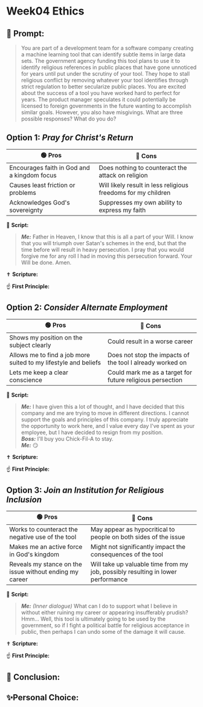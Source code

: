 # Week04 Ethics
## 🤔 Prompt:
> You are part of a development team for a software company creating a machine learning tool that can identify subtle items in large data sets. The government agency funding this tool plans to use it to identify religious references in public places that have gone unnoticed for years until put under the scrutiny of your tool. They hope to stall religious conflict by removing whatever your tool identifies through strict regulation to better secularize public places. You are excited about the success of a tool you have worked hard to perfect for years. The product manager speculates it could potentially be licensed to foreign governments in the future wanting to accomplish similar goals. However, you also have misgivings. What are three possible responses? What do you do?

## Option 1: _Pray for Christ's Return_

| 🟢 Pros      | 🔴 Cons       |
| ------------- | ------------- |
| Encourages faith in God and a kingdom focus | Does nothing to counteract the attack on religion |
| Causes least friction or problems | Will likely result in less religious freedoms for my children |
| Acknowledges God's sovereignty | Suppresses my own ability to express my faith |


📜 __Script:__
> ___Me:___ Father in Heaven, I know that this is all a part of your Will. I know that you will triumph over Satan's schemes in the end, but that the time before will result in heavy persecution. I pray that you would forgive me for any roll I had in moving this persecution forward. Your Will be done. Amen.

✝ __Scripture:__
> 

☝ __First Principle:__
> 

## Option 2: _Consider Alternate Employment_

| 🟢 Pros      | 🔴 Cons       |
| ------------- | ------------- |
| Shows my position on the subject clearly | Could result in a worse career |
| Allows me to find a job more suited to my lifestyle and beliefs | Does not stop the impacts of the tool I already worked on |
| Lets me keep a clear conscience | Could mark me as a target for future religious persection |

📜 __Script:__
> ___Me:___ I have given this a lot of thought, and I have decided that this company and me are trying to move in different directions. I cannot support the goals and principles of this company. I truly appreciate the opportunity to work here, and I value every day I've spent as your employee, but I have decided to resign from my position.\
> ___Boss:___ I'll buy you Chick-Fil-A to stay.\
> ___Me:___ 😏

✝ __Scripture:__
> 

☝ __First Principle:__
> 

## Option 3: _Join an Institution for Religious Inclusion_

| 🟢 Pros      | 🔴 Cons       |
| ------------- | ------------- |
| Works to counteract the negative use of the tool | May appear as hypocritical to people on both sides of the issue |
| Makes me an active force in God's kingdom | Might not significantly impact the consequences of the tool |
| Reveals my stance on the issue without ending my career | Will take up valuable time from my job, possibly resulting in lower performance |

📜 __Script:__
> ___Me:___ _(Inner dialogue)_ What can I do to support what I believe in without either ruining my career or appearing insufferably prudish? Hmm... Well, this tool is ultimately going to be used by the government, so if I fight a political battle for religious acceptance in public, then perhaps I can undo some of the damage it will cause.

✝ __Scripture:__
> 

☝ __First Principle:__
> 

## 🏁 Conclusion:
> 

## ✨Personal Choice:
> 
